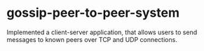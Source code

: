 # gossip-peer-to-peer-system
Implemented a client-server application, that allows users to send messages to known peers over TCP and UDP connections.
